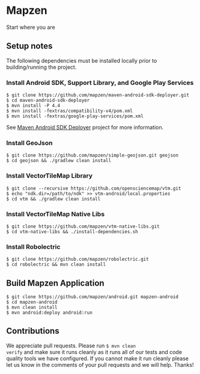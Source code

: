 # Mapzen

Start where you are

## Setup notes

The following dependencies must be installed locally prior to building/running the project.

### Install Android SDK, Support Library, and Google Play Services

<pre><code>$ git clone https://github.com/mapzen/maven-android-sdk-deployer.git
$ cd maven-android-sdk-deployer
$ mvn install -P 4.4
$ mvn install -fextras/compatibility-v4/pom.xml
$ mvn install -fextras/google-play-services/pom.xml
</pre></code>

See [Maven Android SDK Deployer](https://github.com/mosabua/maven-android-sdk-deployer) project for more information.

### Install GeoJson
<pre><code>$ git clone https://github.com/mapzen/simple-geojson.git geojson
$ cd geojson && ./gradlew clean install
</pre></code>

### Install VectorTileMap Library

<pre><code>$ git clone --recursive https://github.com/opensciencemap/vtm.git
$ echo "ndk.dir=/path/to/ndk" >> vtm-android/local.properties
$ cd vtm && ./gradlew clean install
</pre></code>

### Install VectorTileMap Native Libs

<pre><code>$ git clone https://github.com/mapzen/vtm-native-libs.git
$ cd vtm-native-libs && ./install-dependencies.sh
</pre></code>

### Install Robolectric

<pre><code>$ git clone https://github.com/mapzen/robolectric.git
$ cd robolectric && mvn clean install
</pre></code>

## Build Mapzen Application

<pre><code>$ git clone https://github.com/mapzen/android.git mapzen-android
$ cd mapzen-android
$ mvn clean install
$ mvn android:deploy android:run
</pre></code>

## Contributions
We appreciate pull requests. Please run <code>$ mvn clean verify</code>
and make sure it runs cleanly as it runs all of our tests and code quality tools 
we have configured. If you cannot make it run cleanly please let us know in the
comments of your pull requests and we will help. Thanks!

